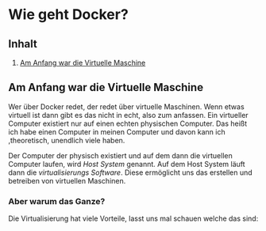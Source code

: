 # Wie geht Docker?
## Inhalt
 1. [Am Anfang war die Virtuelle Maschine](#am-anfang-war-die-virtuelle-maschine)

 ## Am Anfang war die Virtuelle Maschine
 Wer über Docker redet, der redet über virtuelle Maschinen. Wenn etwas virtuell ist dann gibt es das nicht in echt, also zum anfassen.
Ein virtueller Computer existiert nur auf einen echten physischen Computer. Das heißt ich habe einen Computer in meinen Computer und davon kann ich
,theoretisch, unendlich viele haben.

Der Computer der physisch existiert und auf dem dann die virtuellen Computer laufen, wird *Host System* genannt. Auf dem Host System läuft dann die *virtualisierungs Software*. Diese ermöglicht uns das erstellen und betreiben von virtuellen Maschinen.

### Aber warum das Ganze?
Die Virtualisierung hat viele Vorteile, lasst uns mal schauen welche das sind: